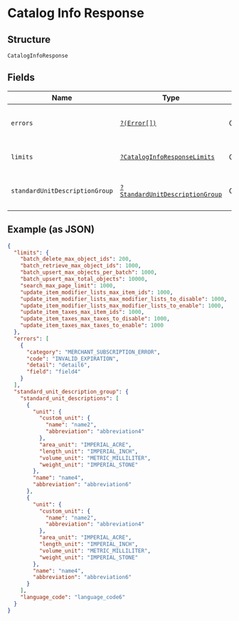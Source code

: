 
# Catalog Info Response

## Structure

`CatalogInfoResponse`

## Fields

| Name | Type | Tags | Description | Getter | Setter |
|  --- | --- | --- | --- | --- | --- |
| `errors` | [`?(Error[])`](../../doc/models/error.md) | Optional | Any errors that occurred during the request. | getErrors(): ?array | setErrors(?array errors): void |
| `limits` | [`?CatalogInfoResponseLimits`](../../doc/models/catalog-info-response-limits.md) | Optional | - | getLimits(): ?CatalogInfoResponseLimits | setLimits(?CatalogInfoResponseLimits limits): void |
| `standardUnitDescriptionGroup` | [`?StandardUnitDescriptionGroup`](../../doc/models/standard-unit-description-group.md) | Optional | Group of standard measurement units. | getStandardUnitDescriptionGroup(): ?StandardUnitDescriptionGroup | setStandardUnitDescriptionGroup(?StandardUnitDescriptionGroup standardUnitDescriptionGroup): void |

## Example (as JSON)

```json
{
  "limits": {
    "batch_delete_max_object_ids": 200,
    "batch_retrieve_max_object_ids": 1000,
    "batch_upsert_max_objects_per_batch": 1000,
    "batch_upsert_max_total_objects": 10000,
    "search_max_page_limit": 1000,
    "update_item_modifier_lists_max_item_ids": 1000,
    "update_item_modifier_lists_max_modifier_lists_to_disable": 1000,
    "update_item_modifier_lists_max_modifier_lists_to_enable": 1000,
    "update_item_taxes_max_item_ids": 1000,
    "update_item_taxes_max_taxes_to_disable": 1000,
    "update_item_taxes_max_taxes_to_enable": 1000
  },
  "errors": [
    {
      "category": "MERCHANT_SUBSCRIPTION_ERROR",
      "code": "INVALID_EXPIRATION",
      "detail": "detail6",
      "field": "field4"
    }
  ],
  "standard_unit_description_group": {
    "standard_unit_descriptions": [
      {
        "unit": {
          "custom_unit": {
            "name": "name2",
            "abbreviation": "abbreviation4"
          },
          "area_unit": "IMPERIAL_ACRE",
          "length_unit": "IMPERIAL_INCH",
          "volume_unit": "METRIC_MILLILITER",
          "weight_unit": "IMPERIAL_STONE"
        },
        "name": "name4",
        "abbreviation": "abbreviation6"
      },
      {
        "unit": {
          "custom_unit": {
            "name": "name2",
            "abbreviation": "abbreviation4"
          },
          "area_unit": "IMPERIAL_ACRE",
          "length_unit": "IMPERIAL_INCH",
          "volume_unit": "METRIC_MILLILITER",
          "weight_unit": "IMPERIAL_STONE"
        },
        "name": "name4",
        "abbreviation": "abbreviation6"
      }
    ],
    "language_code": "language_code6"
  }
}
```


